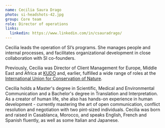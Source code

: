 ```yaml
---
name: Cecilia Saura Drago
photo: si-headshots-42.jpg
group: Core team
role: Director of operations
links:
  linkedin: https://www.linkedin.com/in/csauradrago/
---
```


Cecilia leads the operation of SI’s programs. She manages people and internal processes, and facilitates organizational development in close collaboration with SI co-founders.

Previously, Cecilia was Director of Client Management for Europe, Middle East and Africa at [KUDO](https://kudoway.com/) and, earlier, fulfilled a wide range of roles at the [International Union for Conservation of Nature](https://www.iucn.org/).

Cecilia holds a Master's degree in Scientific, Medical and Environmental Communication and a Bachelor's degree in Translation and Interpretation. As a creator of human life, she also has hands-on experience in human development - currently mastering the art of open communication, conflict resolution and negotiation with two pint-sized individuals. Cecilia was born and raised in Casablanca, Morocco, and speaks English, French and Spanish fluently, as well as some Italian and Japanese.
